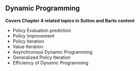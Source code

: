 

## Dynamic Programming

**Covers Chapter 4 related topics in Sutton and Barto content**

- Policy Evaluation prediction
- Policy Improvement
- Policy Iteration
- Value Iteration
- Asynchronous Dynamic Programming
- Generalized Policy Iteration
- Efficiency of Dynamic Programming

